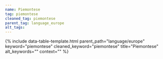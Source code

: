 ```yaml
---
name: Piemontese
tag: piemontese
cleaned_tag: piemontese
parent_tag: language_europe
alt_tags: 
---
```


{% include data-table-template.html 
  parent_path="language/europe" 
  keyword="piemontese" 
  cleaned_keyword="piemontese" 
  title="Piemontese"
  alt_keywords=""
  context=""
%}

